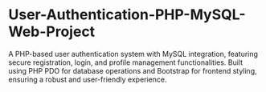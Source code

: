 # User-Authentication-PHP-MySQL-Web-Project
A PHP-based user authentication system with MySQL integration, featuring secure registration, login, and profile management functionalities. Built using PHP PDO for database operations and Bootstrap for frontend styling, ensuring a robust and user-friendly experience.
